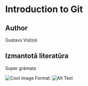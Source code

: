 # Introduction to Git
## Author
Gustavs Vistiņš

## Izmantotā literatūra
Super grāmata

![Cool image](/Downloads/download.png)
Format: ![Alt Text](url)